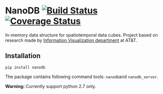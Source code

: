 # NanoDB [![Build Status](https://travis-ci.org/pmdartus/NanoCube.svg?branch=master)](https://travis-ci.org/pmdartus/NanoCube) [![Coverage Status](https://coveralls.io/repos/pmdartus/NanoCube/badge.png?branch=master)](https://coveralls.io/r/pmdartus/NanoCube?branch=master)

In-memory data structure for spatiotemporal data cubes. Project based on research made 
by [Information Visualization department](http://www.research.att.com/infovis) at AT&T.

## Installation

```
pip install nanodb
```
The package contains following command tools: `nanodb`and `nanodb_server`.

**Warning:** Currently support python 2.7 only.